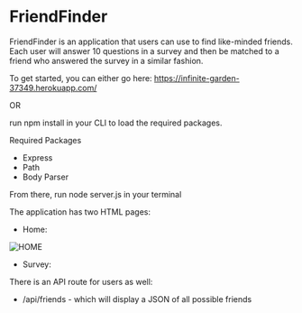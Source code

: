 # FriendFinder

FriendFinder is an application that users can use to find like-minded friends. Each user will answer 10 questions in a survey and then be matched to a friend who answered the survey in a similar fashion.

To get started, you can either go here: https://infinite-garden-37349.herokuapp.com/

OR

run npm install in your CLI to load the required packages.

Required Packages
* Express
* Path
* Body Parser

From there, run node server.js in your terminal

The application has two HTML pages:
* Home: 
<img src="https://github.com/ricardobentin/FriendFinder/blob/master/Bamazon%20CLI.png" alt="HOME">

* Survey:

There is an API route for users as well:
* /api/friends - which will display a JSON of all possible friends


